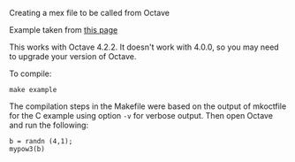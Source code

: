 Creating a mex file to be called from Octave

Example taken from [this page](https://octave.org/doc/interpreter/Working-with-Matrices-and-Arrays-in-Mex_002dFiles.html#Working-with-Matrices-and-Arrays-in-Mex_002dFiles)

This works with Octave 4.2.2. It doesn't work with 4.0.0, so you may need to upgrade your version of Octave.

To compile:

```
make example
```

The compilation steps in the Makefile were based on the output of mkoctfile for the C example using option `-v` for verbose output. Then open Octave and run the following:

```
b = randn (4,1);
mypow3(b)
```
